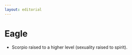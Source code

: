 ```yaml
---
layout: editorial
---
```


# Eagle

* Scorpio raised to a higher level (sexuality raised to spirit).
